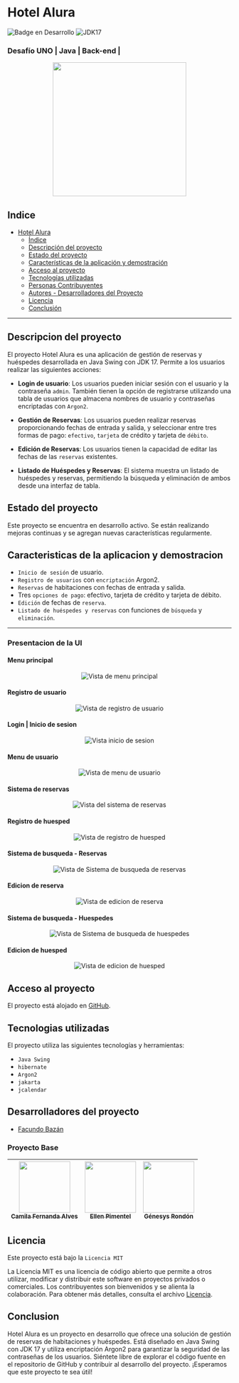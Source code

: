 # Hotel Alura

![Badge en Desarrollo](https://img.shields.io/badge/STATUS-EN%20DESARROLLO-green) ![JDK17](https://img.shields.io/badge/JAVA-OPEN--JDK%2017-red)

### Desafío UNO | Java | Back-end |

<p align="center" >
     <img width="300" height="300" src="https://user-images.githubusercontent.com/91544872/189419040-c093db78-c970-4960-8aca-ffcc11f7ffaf.png">
</p>

## Indice

- [Hotel Alura](#hotel-alura)
  - [Índice](#indice)
  - [Descripción del proyecto](#descripcion-del-proyecto)
  - [Estado del proyecto](#estado-del-proyecto)
  - [Características de la aplicación y demostración](#caracteristicas-de-la-aplicacion-y-demostracion)
  - [Acceso al proyecto](#acceso-al-proyecto)
  - [Tecnologías utilizadas](#tecnologias-utilizadas)
  - [Personas Contribuyentes](#personas-contribuyentes)
  - [Autores - Desarrolladores del Proyecto](#autores---desarrolladores-del-proyecto)
  - [Licencia](#licencia)
  - [Conclusión](#conclusion)

---

## Descripcion del proyecto

El proyecto Hotel Alura es una aplicación de gestión de reservas y huéspedes desarrollada en Java Swing con JDK 17. Permite a los usuarios realizar las siguientes acciones:

- **Login de usuario**: Los usuarios pueden iniciar sesión con el usuario y la contraseña `admin`. También tienen la opción de registrarse utilizando una tabla de usuarios que almacena nombres de usuario y contraseñas encriptadas con `Argon2`.

- **Gestión de Reservas**: Los usuarios pueden realizar reservas proporcionando fechas de entrada y salida, y seleccionar entre tres formas de pago: `efectivo`, `tarjeta` de crédito y tarjeta de `débito`.

- **Edición de Reservas**: Los usuarios tienen la capacidad de editar las fechas de las `reservas` existentes.

- **Listado de Huéspedes y Reservas**: El sistema muestra un listado de huéspedes y reservas, permitiendo la búsqueda y eliminación de ambos desde una interfaz de tabla.

## Estado del proyecto

Este proyecto se encuentra en desarrollo activo. Se están realizando mejoras continuas y se agregan nuevas características regularmente.

## Caracteristicas de la aplicacion y demostracion

- `Inicio de sesión` de usuario.
- `Registro de usuarios` con `encriptación` Argon2.
- `Reservas` de habitaciones con fechas de entrada y salida.
- Tres `opciones de pago`: efectivo, tarjeta de crédito y tarjeta de débito.
- `Edición` de fechas de `reserva`.
- `Listado de huéspedes y reservas` con funciones de `búsqueda` y `eliminación`.

---

### Presentacion de la UI

#### Menu principal

<p align="center">
  <img src="./images/menu_principal.png" alt="Vista de menu principal">
</p>

#### Registro de usuario

<p align="center">
  <img src="./images/registro_usuario.png" alt="Vista de registro de usuario">
</p>

#### Login | Inicio de sesion

<p align="center">
  <img src="./images/login.png" alt="Vista inicio de sesion">
</p>

#### Menu de usuario

<p align="center">
  <img src="./images/menu_usuario.png" alt="Vista de menu de usuario">
</p>

#### Sistema de reservas

<p align="center">
  <img src="images/sistema_reserva.png" alt="Vista del sistema de reservas">
</p>

#### Registro de huesped

<p align="center">
  <img src="./images/registro_huesped.png" alt="Vista de registro de huesped">
</p>

#### Sistema de busqueda - Reservas

<p align="center">
  <img src="./images/busqueda_reserva.png" alt="Vista de Sistema de busqueda de reservas">
</p>

#### Edicion de reserva

<p align="center">
  <img src="./images/edicion_reserva.png" alt="Vista de edicion de reserva">
</p>

#### Sistema de busqueda - Huespedes

<p align="center">
  <img src="./images/busqueda_huesped.png" alt="Vista de Sistema de busqueda de huespedes">
</p>

#### Edicion de huesped

<p align="center">
  <img src="./images/edicion_huesped.png" alt="Vista de edicion de huesped">
</p>

## Acceso al proyecto

El proyecto está alojado en [GitHub](https://github.com/facundobazan/challenge-one-alura-hotel-latam).

## Tecnologias utilizadas

El proyecto utiliza las siguientes tecnologías y herramientas:

- `Java Swing`
- `hibernate`
- `Argon2`
- `jakarta`
- `jcalendar`

## Desarrolladores del proyecto

- [Facundo Bazán](https://github.com/facundobazan)

### Proyecto Base

| [<img src="https://avatars.githubusercontent.com/u/37356058?v=4" width=115><br><sub>Camila Fernanda Alves</sub>](https://github.com/camilafernanda) |  [<img src="https://avatars.githubusercontent.com/u/71970858?v=4" width=115><br><sub>Ellen Pimentel</sub>]([https://github.com/guilhermeonrails](https://github.com/ellenpimentel)) |  [<img src="https://avatars.githubusercontent.com/u/91544872?v=4" width=115><br><sub>Génesys Rondón</sub>](https://github.com/genesysaluralatam) |
| :---: | :---: | :---: |

## Licencia

Este proyecto está bajo la `Licencia MIT`

La Licencia MIT es una licencia de código abierto que permite a otros utilizar, modificar y distribuir este software en proyectos privados o comerciales. Los contribuyentes son bienvenidos y se alienta la colaboración. Para obtener más detalles, consulta el archivo [Licencia](LICENSE).

## Conclusion

Hotel Alura es un proyecto en desarrollo que ofrece una solución de gestión de reservas de habitaciones y huéspedes. Está diseñado en Java Swing con JDK 17 y utiliza encriptación Argon2 para garantizar la seguridad de las contraseñas de los usuarios. Siéntete libre de explorar el código fuente en el repositorio de GitHub y contribuir al desarrollo del proyecto. ¡Esperamos que este proyecto te sea útil!